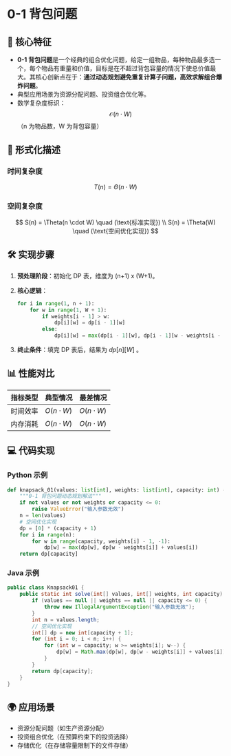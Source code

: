 
# 0-1 背包问题

## 🌟 核心特征

- **0-1 背包问题**是一个经典的组合优化问题，给定一组物品，每种物品最多选一个，每个物品有重量和价值，目标是在不超过背包容量的情况下使总价值最大。其核心创新点在于：**通过动态规划避免重复计算子问题，高效求解组合爆炸问题**。
- 典型应用场景为资源分配问题、投资组合优化等。
- 数学复杂度标识：
  $$ \mathcal{O}(n \cdot W) $$
  （n 为物品数，W 为背包容量）

## 🧮 形式化描述

### 时间复杂度

$$
T(n) = \Theta(n \cdot W)
$$

### 空间复杂度

$$
S(n) = \Theta(n \cdot W) \quad (\text{标准实现}) \\
S(n) = \Theta(W) \quad (\text{空间优化实现})
$$

## 🛠 实现步骤

1. **预处理阶段**：初始化 DP 表，维度为 (n+1) x (W+1)。
2. **核心逻辑**：

    ```python
    for i in range(1, n + 1):
        for w in range(1, W + 1):
            if weights[i - 1] > w:
                dp[i][w] = dp[i - 1][w]
            else:
                dp[i][w] = max(dp[i - 1][w], dp[i - 1][w - weights[i - 1]] + values[i - 1])

    ```

3. **终止条件**：填完 DP 表后，结果为 $dp[n][W]$ 。

## 📊 性能对比

| 指标类型   | 典型情况 | 最差情况 |
|------------|----------|----------|
| 时间效率   | $O(n \cdot W)$ | $O(n \cdot W)$ |
| 内存消耗   | $O(n \cdot W)$ | $O(n \cdot W)$|

## 💻 代码实现

### Python 示例

```python
def knapsack_01(values: list[int], weights: list[int], capacity: int) -> int:
    """0-1 背包问题动态规划解法"""
    if not values or not weights or capacity <= 0:
        raise ValueError("输入参数无效")
    n = len(values)
    # 空间优化实现
    dp = [0] * (capacity + 1)
    for i in range(n):
        for w in range(capacity, weights[i] - 1, -1):
            dp[w] = max(dp[w], dp[w - weights[i]] + values[i])
    return dp[capacity]
```

### Java 示例

```java
public class Knapsack01 {
    public static int solve(int[] values, int[] weights, int capacity) {
        if (values == null || weights == null || capacity <= 0) {
            throw new IllegalArgumentException("输入参数无效");
        }
        int n = values.length;
        // 空间优化实现
        int[] dp = new int[capacity + 1];
        for (int i = 0; i < n; i++) {
            for (int w = capacity; w >= weights[i]; w--) {
                dp[w] = Math.max(dp[w], dp[w - weights[i]] + values[i]);
            }
        }
        return dp[capacity];
    }
}
```

## 🌍 应用场景

- 资源分配问题（如生产资源分配）
- 投资组合优化（在预算约束下的投资选择）
- 存储优化（在存储容量限制下的文件存储）
